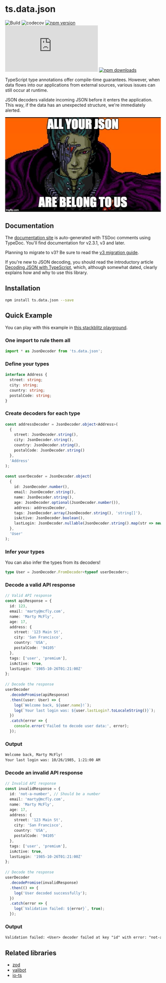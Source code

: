 # ts.data.json

![Build](https://github.com/joanllenas/ts.data.json/actions/workflows/main.yml/badge.svg)
![codecov](https://codecov.io/gh/joanllenas/ts.data.json/graph/badge.svg?token=LI9KXL4QT0)
[![npm version](https://badge.fury.io/js/ts.data.json.svg)](https://www.npmjs.com/package/ts.data.json)
[![bundle size](https://badgen.net/bundlephobia/minzip/ts.data.json)](https://bundlephobia.com/package/ts.data.json)
[![npm downloads](https://img.shields.io/badge/dynamic/json?url=https%3A%2F%2Fapi.npmjs.org%2Fdownloads%2Fpoint%2Flast-month%2Fts.data.json&query=%24.downloads&suffix=%2Fmonth&label=downloads&cacheSeconds=86400)](https://www.npmjs.com/package/ts.data.json)



TypeScript type annotations offer compile-time guarantees. However, when data flows into our applications from external sources, various issues can still occur at runtime.

JSON decoders validate incoming JSON before it enters the application. This way, if the data has an unexpected structure, we're immediately alerted.

<p align="center">
  <a href="https://en.wikipedia.org/wiki/All_your_base_are_belong_to_us">
    <img src="assets/media/all-your-json-are-belong-to-us.jpg">
  </a>
</p>

## Documentation

The [documentation site](https://joanllenas.github.io/ts.data.json/) is auto-generated with TSDoc comments using TypeDoc. You'll find documentation for v2.3.1, v3 and later.

Planning to migrate to v3? Be sure to read the [v3 migration guide](https://joanllenas.github.io/ts.data.json/v3.0.0/documents/Migrating_to_v3.html).

If you're new to JSON decoding, you should read the introductory article [Decoding JSON with TypeScript](https://dev.to/joanllenas/decoding-json-with-typescript-1jjc), which, although somewhat dated, clearly explains how and why to use this library.

## Installation

```bash
npm install ts.data.json --save
```

## Quick Example

You can play with this example in [this stackblitz playground](https://stackblitz.com/edit/ts-data-json-decoder-playground-cg13tmki?file=src%2Fmain.ts).

### One import to rule them all

```ts
import * as JsonDecoder from 'ts.data.json';
```

### Define your types

```ts
interface Address {
  street: string;
  city: string;
  country: string;
  postalCode: string;
}
```

### Create decoders for each type

```ts
const addressDecoder = JsonDecoder.object<Address>(
  {
    street: JsonDecoder.string(),
    city: JsonDecoder.string(),
    country: JsonDecoder.string(),
    postalCode: JsonDecoder.string()
  },
  'Address'
);

const userDecoder = JsonDecoder.object(
  {
    id: JsonDecoder.number(),
    email: JsonDecoder.string(),
    name: JsonDecoder.string(),
    age: JsonDecoder.optional(JsonDecoder.number()),
    address: addressDecoder,
    tags: JsonDecoder.array(JsonDecoder.string(), 'string[]'),
    isActive: JsonDecoder.boolean(),
    lastLogin: JsonDecoder.nullable(JsonDecoder.string().map(str => new Date(str)))
  },
  'User'
);
```

### Infer your types

You can also infer the types from its decoders!

```ts
type User = JsonDecoder.FromDecoder<typeof userDecoder>;
```

### Decode a valid API response

```ts
// Valid API response
const apiResponse = {
  id: 123,
  email: 'marty@mcfly.com',
  name: 'Marty McFly',
  age: 17,
  address: {
    street: '123 Main St',
    city: 'San Francisco',
    country: 'USA',
    postalCode: '94105'
  },
  tags: ['user', 'premium'],
  isActive: true,
  lastLogin: '1985-10-26T01:21:00Z'
};

// Decode the response
userDecoder
  .decodePromise(apiResponse)
  .then((user: User) => {
    log(`Welcome back, ${user.name}!`);
    log(`Your last login was: ${user.lastLogin?.toLocaleString()}`);
  })
  .catch(error => {
    console.error('Failed to decode user data:', error);
  });
```

### Output

```txt
Welcome back, Marty McFly!
Your last login was: 10/26/1985, 1:21:00 AM
```

### Decode an invalid API response

```ts
// Invalid API response
const invalidResponse = {
  id: 'not-a-number', // Should be a number
  email: 'marty@mcfly.com',
  name: 'Marty McFly',
  age: 17,
  address: {
    street: '123 Main St',
    city: 'San Francisco',
    country: 'USA',
    postalCode: '94105'
  },
  tags: ['user', 'premium'],
  isActive: true,
  lastLogin: '1985-10-26T01:21:00Z'
};

// Decode the response
userDecoder
  .decodePromise(invalidResponse)
  .then(() => {
    log('User decoded successfully');
  })
  .catch(error => {
    log(`Validation failed: ${error}`, true);
  });
```

### Output

```txt
Validation failed: <User> decoder failed at key "id" with error: "not-a-number" is not a valid number
```

## Related libraries

- [zod](https://github.com/colinhacks/zod)
- [valibot](https://github.com/fabian-hiller/valibot)
- [io-ts](https://github.com/gcanti/io-ts)
